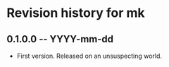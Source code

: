 # Revision history for mk

## 0.1.0.0 -- YYYY-mm-dd

* First version. Released on an unsuspecting world.
